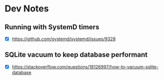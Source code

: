 # Dev Notes

## Running with SystemD timers

- [x] <https://github.com/systemd/systemd/issues/9328>

## SQLite vacuum to keep database performant

- [x] <https://stackoverflow.com/questions/18126997/how-to-vacuum-sqlite-database>